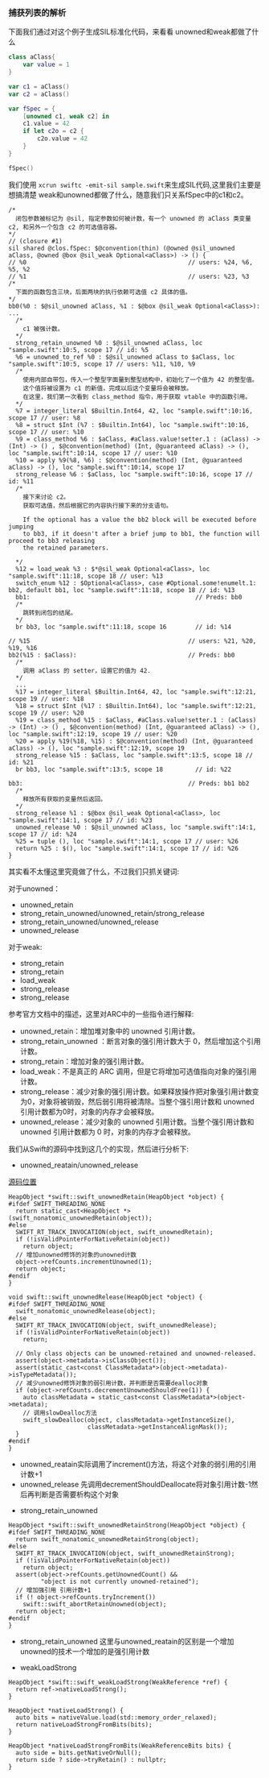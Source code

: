 
### 捕获列表的解析

下面我们通过对这个例子生成SIL标准化代码，来看看 unowned和weak都做了什么

```swift
class aClass{
    var value = 1
}

var c1 = aClass()
var c2 = aClass()

var fSpec = { 
    [unowned c1, weak c2] in
    c1.value = 42
    if let c2o = c2 {
        c2o.value = 42
    }
}

fSpec()
```

我们使用 `xcrun swiftc -emit-sil sample.swift`来生成SIL代码,这里我们主要是想搞清楚 weak和unowned都做了什么，随意我们只关系fSpec中的c1和c2。

```
/*
  闭包参数被标记为 @sil, 指定参数如何被计数，有一个 unowned 的 aClass 类变量 c2, 和另外一个包含 c2 的可选值容器。
*/
// (closure #1)
sil shared @clos.fSpec: $@convention(thin) (@owned @sil_unowned aClass, @owned @box @sil_weak Optional<aClass>) -> () {
// %0                                             // users: %24, %6, %5, %2
// %1                                             // users: %23, %3
/*
  下面的函数包含三块，后面两块的执行依赖可选值 c2 具体的值。
*/
bb0(%0 : $@sil_unowned aClass, %1 : $@box @sil_weak Optional<aClass>):
...
  /*
    c1 被强计数。
  */
  strong_retain_unowned %0 : $@sil_unowned aClass, loc "sample.swift":10:5, scope 17 // id: %5
  %6 = unowned_to_ref %0 : $@sil_unowned aClass to $aClass, loc "sample.swift":10:5, scope 17 // users: %11, %10, %9
  /*
    使用内部自带包，传入一个整型字面量到整型结构中，初始化了一个值为 42 的整型值。
    这个值将被设置为 c1 的新值，完成以后这个变量将会被释放。
    在这里，我们第一次看到 class_method 指令，用于获取 vtable 中的函数引用。
  */
  %7 = integer_literal $Builtin.Int64, 42, loc "sample.swift":10:16, scope 17 // user: %8
  %8 = struct $Int (%7 : $Builtin.Int64), loc "sample.swift":10:16, scope 17 // user: %10
  %9 = class_method %6 : $aClass, #aClass.value!setter.1 : (aClass) -> (Int) -> () , $@convention(method) (Int, @guaranteed aClass) -> (), loc "sample.swift":10:14, scope 17 // user: %10
  %10 = apply %9(%8, %6) : $@convention(method) (Int, @guaranteed aClass) -> (), loc "sample.swift":10:14, scope 17
  strong_release %6 : $aClass, loc "sample.swift":10:16, scope 17 // id: %11
  /*
    接下来讨论 c2。
    获取可选值，然后根据它的内容执行接下来的分支语句。

    If the optional has a value the bb2 block will be executed before jumping 
    to bb3, if it doesn't after a brief jump to bb1, the function will proceed to bb3 releasing
    the retained parameters.
    
  */
  %12 = load_weak %3 : $*@sil_weak Optional<aClass>, loc "sample.swift":11:18, scope 18 // user: %13
  switch_enum %12 : $Optional<aClass>, case #Optional.some!enumelt.1: bb2, default bb1, loc "sample.swift":11:18, scope 18 // id: %13
  bb1:                                              // Preds: bb0
  /*
    跳转到闭包的结尾。
  */
  br bb3, loc "sample.swift":11:18, scope 16        // id: %14

// %15                                            // users: %21, %20, %19, %16
bb2(%15 : $aClass):                               // Preds: bb0
  /*
    调用 aClass 的 setter，设置它的值为 42.
  */
  ...
  %17 = integer_literal $Builtin.Int64, 42, loc "sample.swift":12:21, scope 19 // user: %18
  %18 = struct $Int (%17 : $Builtin.Int64), loc "sample.swift":12:21, scope 19 // user: %20
  %19 = class_method %15 : $aClass, #aClass.value!setter.1 : (aClass) -> (Int) -> () , $@convention(method) (Int, @guaranteed aClass) -> (), loc "sample.swift":12:19, scope 19 // user: %20
  %20 = apply %19(%18, %15) : $@convention(method) (Int, @guaranteed aClass) -> (), loc "sample.swift":12:19, scope 19
  strong_release %15 : $aClass, loc "sample.swift":13:5, scope 18 // id: %21
  br bb3, loc "sample.swift":13:5, scope 18         // id: %22

bb3:                                              // Preds: bb1 bb2
  /*
    释放所有获取的变量然后返回。
  */
  strong_release %1 : $@box @sil_weak Optional<aClass>, loc "sample.swift":14:1, scope 17 // id: %23
  unowned_release %0 : $@sil_unowned aClass, loc "sample.swift":14:1, scope 17 // id: %24
  %25 = tuple (), loc "sample.swift":14:1, scope 17 // user: %26
  return %25 : $(), loc "sample.swift":14:1, scope 17 // id: %26
}
```

其实看不太懂这里究竟做了什么，不过我们只抓关键词:

对于unowned：

- unowned_retain
- strong_retain_unowned/unowned_retain/strong_release
- strong_retain_unowned/unowned_release
- unowned_release

对于weak:

- strong_retain
- strong_retain
- load_weak
- strong_release
- strong_release

参考官方文档中的描述，这里对ARC中的一些指令进行解释:

- unowned_retain：增加堆对象中的 unowned 引用计数。
- strong_retain_unowned ：断言对象的强引用计数大于 0，然后增加这个引用计数。
- strong_retain：增加对象的强引用计数。
- load_weak：不是真正的 ARC 调用，但是它将增加可选值指向对象的强引用计数。
- strong_release：减少对象的强引用计数。如果释放操作把对象强引用计数变为0，对象将被销毁，然后弱引用将被清除。当整个强引用计数和          unowned 引用计数都为0时，对象的内存才会被释放。
- unowned_release：减少对象的 unowned 引用计数。当整个强引用计数和 unowned 引用计数都为 0 时，对象的内存才会被释放。

我们从Swift的源码中找到这几个的实现，然后进行分析下:


* unowned_reatain/unowned_release

[源码位置](https://github.com/apple/swift/blob/master/stdlib/public/runtime/HeapObject.cpp)

```
HeapObject *swift::swift_unownedRetain(HeapObject *object) {
#ifdef SWIFT_THREADING_NONE
  return static_cast<HeapObject *>(swift_nonatomic_unownedRetain(object));
#else
  SWIFT_RT_TRACK_INVOCATION(object, swift_unownedRetain);
  if (!isValidPointerForNativeRetain(object))
    return object;
  // 增加unowned修饰的对象的unowned计数
  object->refCounts.incrementUnowned(1);
  return object;
#endif
}

void swift::swift_unownedRelease(HeapObject *object) {
#ifdef SWIFT_THREADING_NONE
  swift_nonatomic_unownedRelease(object);
#else
  SWIFT_RT_TRACK_INVOCATION(object, swift_unownedRelease);
  if (!isValidPointerForNativeRetain(object))
    return;

  // Only class objects can be unowned-retained and unowned-released.
  assert(object->metadata->isClassObject());
  assert(static_cast<const ClassMetadata*>(object->metadata)->isTypeMetadata());
  // 减少unowned修饰对象的弱引用计数，并判断是否需要dealloc对象 
  if (object->refCounts.decrementUnownedShouldFree(1)) {
    auto classMetadata = static_cast<const ClassMetadata*>(object->metadata);
    // 调用slowDealloc方法
    swift_slowDealloc(object, classMetadata->getInstanceSize(),
                      classMetadata->getInstanceAlignMask());
  }
#endif
}

```
- unowned_reatain实际调用了increment()方法，将这个对象的弱引用的引用计数+1
- unowned_release 先调用decrementShouldDeallocate将对象引用计数-1然后再判断是否需要析构这个对象

* strong_retain_unowned

```
HeapObject *swift::swift_unownedRetainStrong(HeapObject *object) {
#ifdef SWIFT_THREADING_NONE
  return swift_nonatomic_unownedRetainStrong(object);
#else
  SWIFT_RT_TRACK_INVOCATION(object, swift_unownedRetainStrong);
  if (!isValidPointerForNativeRetain(object))
    return object;
  assert(object->refCounts.getUnownedCount() &&
         "object is not currently unowned-retained");
  // 增加强引用 引用计数+1
  if (! object->refCounts.tryIncrement())
    swift::swift_abortRetainUnowned(object);
  return object;
#endif
}
```

- strong_retain_unowned 这里与unowned_reatain的区别是一个增加unowned的技术一个增加的是强引用计数


* weakLoadStrong

```
HeapObject *swift::swift_weakLoadStrong(WeakReference *ref) {
  return ref->nativeLoadStrong();
}

HeapObject *nativeLoadStrong() {
  auto bits = nativeValue.load(std::memory_order_relaxed);
  return nativeLoadStrongFromBits(bits);
}

HeapObject *nativeLoadStrongFromBits(WeakReferenceBits bits) {
  auto side = bits.getNativeOrNull();
  return side ? side->tryRetain() : nullptr;
}

```
